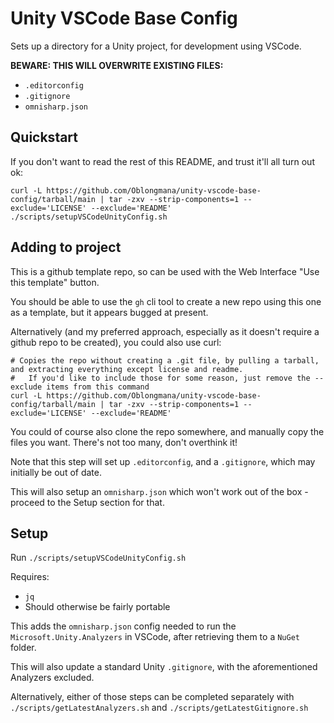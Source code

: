 # Unity VSCode Base Config

Sets up a directory for a Unity project, for development using VSCode.

**BEWARE: THIS WILL OVERWRITE EXISTING FILES:**
 - `.editorconfig`
 - `.gitignore`
 - `omnisharp.json`

## Quickstart

If you don't want to read the rest of this README, and trust it'll all turn out ok:
```
curl -L https://github.com/Oblongmana/unity-vscode-base-config/tarball/main | tar -zxv --strip-components=1 --exclude='LICENSE' --exclude='README'
./scripts/setupVSCodeUnityConfig.sh
```

## Adding to project

This is a github template repo, so can be used with the Web Interface "Use this template" button.

You should be able to use the `gh` cli tool to create a new repo using this one as a template, but it appears bugged at present.

Alternatively (and my preferred approach, especially as it doesn't require a github repo to be created), you could also use curl:
```
# Copies the repo without creating a .git file, by pulling a tarball, and extracting everything except license and readme.
#   If you'd like to include those for some reason, just remove the --exclude items from this command
curl -L https://github.com/Oblongmana/unity-vscode-base-config/tarball/main | tar -zxv --strip-components=1 --exclude='LICENSE' --exclude='README'
```

You could of course also clone the repo somewhere, and manually copy the files you want. There's not too many, don't overthink it!

Note that this step will set up `.editorconfig`, and a `.gitignore`, which may initially be out of date.

This will also setup an `omnisharp.json` which won't work out of the box - proceed to the Setup section for that.

## Setup

Run `./scripts/setupVSCodeUnityConfig.sh`

Requires:
 - `jq`
 - Should otherwise be fairly portable

This adds the `omnisharp.json` config needed to run the `Microsoft.Unity.Analyzers` in VSCode, after retrieving them to a `NuGet` folder.

This will also update a standard Unity `.gitignore`, with the aforementioned Analyzers excluded.

Alternatively, either of those steps can be completed separately with `./scripts/getLatestAnalyzers.sh` and `./scripts/getLatestGitignore.sh`